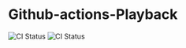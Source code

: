 # Github-actions-Playback
![CI Status](https://github.com/Vamsee-Git/Github-actions-Playback/actions/workflows/main.yml/badge.svg)
![CI Status](https://github.com/Vamsee-Git/Github-actions-Playback/actions/workflows/main.yml/badge.svg?event=push)
